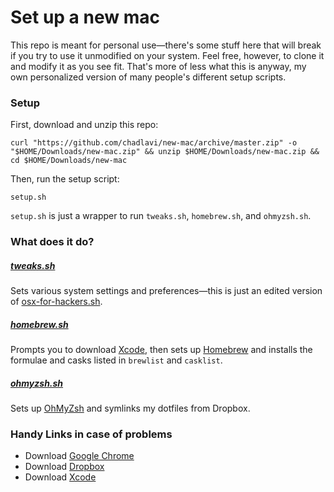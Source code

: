 # Set up a new mac
This repo is meant for personal use—there's some stuff here that will break if you try to use it unmodified on your system. Feel free, however, to clone it and modify it as you see fit. That's more of less what this is anyway, my own personalized version of many people's different setup scripts.

### Setup
First, download and unzip this repo:
```shell
curl "https://github.com/chadlavi/new-mac/archive/master.zip" -o "$HOME/Downloads/new-mac.zip" && unzip $HOME/Downloads/new-mac.zip && cd $HOME/Downloads/new-mac
```
Then, run the setup script:
```shell
setup.sh
``` 

`setup.sh` is just a wrapper to run `tweaks.sh`, `homebrew.sh`, and `ohmyzsh.sh`.

### What does it do?
##### [tweaks.sh](../tweaks.sh)
Sets various system settings and preferences—this is just an edited version of [osx-for-hackers.sh](https://gist.github.com/brandonb927/3195465).

##### [homebrew.sh](../homebrew.sh)
Prompts you to download [Xcode](https://itunes.apple.com/us/app/xcode/id497799835), then sets up [Homebrew](brew.sh) and installs the formulae and casks listed in `brewlist` and `casklist`.

##### [ohmyzsh.sh](../ohmyzsh.sh)
Sets up [OhMyZsh](https://github.com/robbyrussell/oh-my-zsh) and symlinks my dotfiles from Dropbox.

### Handy Links in case of problems
- Download [Google Chrome](https://www.google.com/chrome/browser/desktop/index.html)
- Download [Dropbox](https://www.dropbox.com/downloading?full=1&os=mac)
- Download [Xcode](https://itunes.apple.com/us/app/xcode/id497799835)

